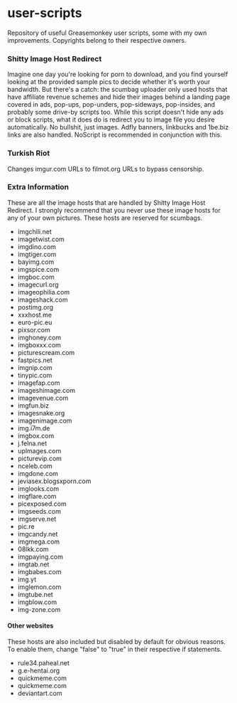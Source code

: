 # user-scripts

Repository of useful Greasemonkey user scripts, some with my own improvements. Copyrights belong to their respective owners.

### Shitty Image Host Redirect

Imagine one day you're looking for porn to download, and you find yourself looking at the provided sample pics to decide whether it's worth your bandwidth. But there's a catch: the scumbag uploader only used hosts that have affiliate revenue schemes and hide their images behind a landing page covered in ads, pop-ups, pop-unders, pop-sideways, pop-insides, and probably some drive-by scripts too. While this script doesn't hide any ads or block scripts, what it does do is redirect you to image file you desire automatically. No bullshit, just images. Adfly banners, linkbucks and 1be.biz links are also handled. NoScript is recommended in conjunction with this.

### Turkish Riot

Changes imgur.com URLs to filmot.org URLs to bypass censorship.

### Extra Information

These are all the image hosts that are handled by Shitty Image Host Redirect. I strongly recommend that you never use these image hosts for any of your own pictures. These hosts are reserved for scumbags.

- imgchili.net
- imagetwist.com
- imgdino.com
- imgtiger.com
- bayimg.com
- imgspice.com
- imgboc.com
- imagecurl.org
- imageophilia.com
- imageshack.com
- postimg.org
- xxxhost.me
- euro-pic.eu
- pixsor.com
- imghoney.com
- imgboxxx.com
- picturescream.com
- fastpics.net
- imgnip.com
- tinypic.com
- imagefap.com
- imageshimage.com
- imagevenue.com
- imgfun.biz
- imagesnake.org
- imagenimage.com
- img.i7m.de
- imgbox.com
- j.felna.net
- uplmages.com
- picturevip.com
- nceleb.com
- imgdone.com
- jeviasex.blogsxporn.com
- imglooks.com
- imgflare.com
- picexposed.com
- imgseeds.com
- imgserve.net
- pic.re
- imgcandy.net
- imgmega.com
- 08lkk.com
- imgpaying.com
- imgtab.net
- imgbabes.com
- img.yt
- imglemon.com
- imgtube.net
- imgblow.com
- img-zone.com

#### Other websites

These hosts are also included but disabled by default for obvious reasons. To enable them, change "false" to "true" in their respective if statements.

- rule34.paheal.net
- g.e-hentai.org
- quickmeme.com
- quickmeme.com
- deviantart.com